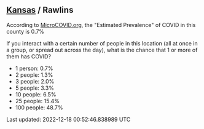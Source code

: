 
## [Kansas](/united-states/kansas) / Rawlins

According to [MicroCOVID.org](http://microcovid.org),
the "Estimated Prevalence" of COVID in this county is 0.7%

If you interact with a certain number of people in this location
(all at once in a group, or spread out across the day), what is the chance that
1 or more of them has COVID?

- 1 person: 0.7%
- 2 people: 1.3%
- 3 people: 2.0%
- 5 people: 3.3%
- 10 people: 6.5%
- 25 people: 15.4%
- 100 people: 48.7%

Last updated: 2022-12-18 00:52:46.838989 UTC
